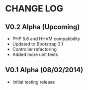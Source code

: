 CHANGE LOG
==========


## V0.2 Alpha (Upcoming)

* PHP 5.6 and HHVM compatibility
* Updated to Bootstrap 3.1
* Controller refactoring
* Added more unit tests


## V0.1 Alpha (08/02/2014)

* Initial testing release
